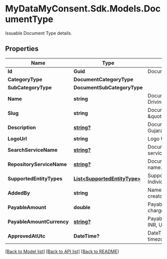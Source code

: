 # MyDataMyConsent.Sdk.Models.DocumentType
Issuable Document Type details.

## Properties

Name | Type | Description | Notes
------------ | ------------- | ------------- | -------------
**Id** | **Guid** | Document Type Identifier. | 
**CategoryType** | **DocumentCategoryType** |  | 
**SubCategoryType** | **DocumentSubCategoryType** |  | 
**Name** | **string** | Document Type Name. eg: Driving License. | 
**Slug** | **string** | Document Type Unique Slug. eg: \&quot;in.gov.gj.transport.dl\&quot;. | 
**Description** | [**string?**](string?.md) | Document Type description. eg: Gujarat State Driving License. | [optional] 
**LogoUrl** | **string** | Logo URL of document type. | 
**SearchServiceName** | [**string?**](string?.md) | Document search repository service name. | [optional] 
**RepositoryServiceName** | [**string?**](string?.md) | Document repository service name. | [optional] 
**SupportedEntityTypes** | [**List&lt;SupportedEntityType&gt;**](SupportedEntityType.md) | Supported entity types. eg: Individual, Organization. | 
**AddedBy** | **string** | Name of the document type creator. | 
**PayableAmount** | **double** | Payable amount if document is chargeable. eg: 10.25. | 
**PayableAmountCurrency** | [**string?**](string?.md) | Payable amount currency. eg: INR, USD etc.,. | [optional] 
**ApprovedAtUtc** | **DateTime?** | DateTime of approval in UTC timezone. | [optional] 

[[Back to Model list]](../README.md#documentation-for-models) [[Back to API list]](../README.md#documentation-for-api-endpoints) [[Back to README]](../README.md)

